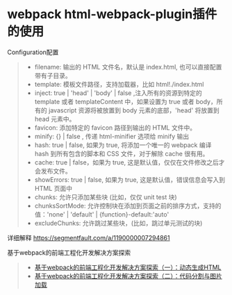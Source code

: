 # webpack html-webpack-plugin插件的使用

Configuration配置
> * filename: 输出的 HTML 文件名，默认是 index.html, 也可以直接配置带有子目录。
> * template: 模板文件路径，支持加载器，比如 html!./index.html
> * inject: true | 'head' | 'body' | false  ,注入所有的资源到特定的 template 或者 templateContent 中，如果设置为 true 或者 body，所有的 javascript 资源将被放置到 body 元素的底部，'head' 将放置到 head 元素中。
> * favicon: 添加特定的 favicon 路径到输出的 HTML 文件中。
> * minify: {} | false , 传递 html-minifier 选项给 minify 输出
> * hash: true | false, 如果为 true, 将添加一个唯一的 webpack 编译 hash 到所有包含的脚本和 CSS 文件，对于解除 cache 很有用。
> * cache: true | false，如果为 true, 这是默认值，仅仅在文件修改之后才会发布文件。
> * showErrors: true | false, 如果为 true, 这是默认值，错误信息会写入到 HTML 页面中
> * chunks: 允许只添加某些块 (比如，仅仅 unit test 块)
> * chunksSortMode: 允许控制块在添加到页面之前的排序方式，支持的值：'none' | 'default' | {function}-default:'auto'
> * excludeChunks: 允许跳过某些块，(比如，跳过单元测试的块)

详细解释
https://segmentfault.com/a/1190000007294861

基于webpack的前端工程化开发解决方案探索
> * [基于webpack的前端工程化开发解决方案探索（一）：动态生成HTML](http://www.cnblogs.com/souvenir/p/5015418.html)
> * [基于webpack的前端工程化开发解决方案探索（二）：代码分割与图片加载](http://www.cnblogs.com/souvenir/p/5017037.html )
